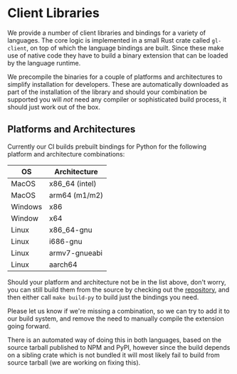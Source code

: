 # Client Libraries

We provide a number of client libraries and bindings for a variety of
languages. The core logic is implemented in a small Rust crate called
`gl-client`, on top of which the language bindings are built. Since
these make use of native code they have to build a binary extension
that can be loaded by the language runtime.

We precompile the binaries for a couple of platforms and architectures
to simplify installation for developers. These are automatically
downloaded as part of the installation of the library and should your
combination be supported you will _not_ need any compiler or
sophisticated build process, it should just work out of the box.

## Platforms and Architectures

Currently our CI builds prebuilt bindings for Python for the following
platform and architecture combinations:

| OS      | Architecture   |
|---------|----------------|
| MacOS   | x86_64 (intel) |
| MacOS   | arm64 (m1/m2)  |
| Windows | x86            |
| Window  | x64            |
| Linux   | x86_64-gnu     |
| Linux   | i686-gnu       |
| Linux   | armv7-gnueabi  |
| Linux   | aarch64        |

Should your platform and architecture not be in the list above, don't
worry, you can still build them from the source by checking out the
[repository][repo], and then either call `make build-py` to build just
the bindings you need.

Please let us know if we're missing a combination, so we can try to
add it to our build system, and remove the need to manually compile
the extension going forward.

There is an automated way of doing this in both languages, based on
the source tarball published to NPM and PyPI, however since the build
depends on a sibling crate which is not bundled it will most likely
fail to build from source tarball (we are working on fixing this).

[repo]: https://github.com/Blockstream/greenlight
